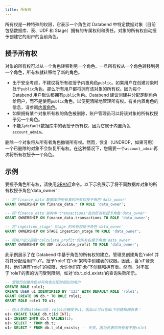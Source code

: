 ```yaml
---
title: 所有权
---
```


所有权是一种特殊的权限，它表示一个角色对 Databend 中特定数据对象（目前包括数据库、表、UDF 和 Stage）拥有的专属权利和责任。对象的所有权自动授予创建它的用户的当前角色。

## 授予所有权

对象的所有权可以从一个角色转移到另一个角色。一旦所有权从一个角色转移到另一个角色，所有权就转移给了新的角色。

- 出于安全考虑，不建议将所有权授予内置角色`public`。如果用户在创建对象时处于`public`角色，那么所有用户都将拥有该对象的所有权，因为每个 Databend 用户默认都拥有`public`角色。Databend 建议创建并分配定制角色给用户，而不是使用`public`角色，以便更清晰地管理所有权。有关内置角色的信息，请参阅[内置角色](02-roles.md)。
- 如果拥有某个对象所有权的角色被删除，账户管理员可以将该对象的所有权授予另一个角色。
- 不能为`default`数据库中的表授予所有权，因为它属于内置角色`account_admin`。

删除一个对象将从所有者角色撤销所有权。然而，恢复（UNDROP，如果可用）一个已删除的对象不会恢复所有权。在这种情况下，您需要一个`account_admin`再次将所有权授予一个角色。

## 示例

要授予角色所有权，请使用[GRANT](/sql/sql-commands/ddl/user/grant)命令。以下示例展示了将不同数据库对象的所有权授予角色'data_owner'：

```sql
-- 将'finance_data'数据库中所有表的所有权授予角色'data_owner'
GRANT OWNERSHIP ON finance_data.* TO ROLE 'data_owner';

-- 将'finance_data'架构中'transactions'表的所有权授予角色'data_owner'
GRANT OWNERSHIP ON finance_data.transactions TO ROLE 'data_owner';

-- 将'ingestion_stage' Stage 的所有权授予角色'data_owner'
GRANT OWNERSHIP ON STAGE ingestion_stage TO ROLE 'data_owner';

-- 将用户定义函数'calculate_profit'的所有权授予角色'data_owner'
GRANT OWNERSHIP ON UDF calculate_profit TO ROLE 'data_owner';
```

此示例展示了在 Databend 中基于角色的所有权的建立。管理员创建角色'role1'并将其分配给用户'u1'。授予'role1'在'db'架构中创建表的权限。因此，当'u1'登录时，他们拥有'role1'的权限，允许他们在'db'下创建和拥有表。然而，对不属于'role1'的表的访问受到限制，如对'db.t_old_exists'的查询失败所示。

```sql
-- 管理员创建角色并将角色分配给相应的用户
CREATE ROLE role1;
CREATE USER u1 IDENTIFIED BY '123' WITH DEFAULT ROLE 'role1';
GRANT CREATE ON db.* TO ROLE role1;
GRANT ROLE role1 TO u1;

-- 在u1登录Databend后，role1已被授予u1，因此u1可以在db下创建和拥有表：
u1> CREATE TABLE db.t(id INT);
u1> INSERT INTO db.t VALUES(1);
u1> SELECT * FROM db.t;
u1> SELECT * FROM db.t_old_exists; -- 失败，因为此表的所有者不是role1
```
